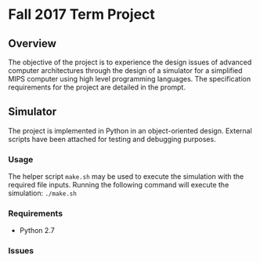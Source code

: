 # Fall 2017 Term Project

## Overview
The objective of the project is to experience the design issues of advanced computer architectures through the design of a simulator for a simplified MIPS computer using high level programming languages. The specification requirements for the project are detailed in the prompt.

## Simulator
The project is implemented in Python in an object-oriented design. External scripts have been attached for testing and debugging purposes.

### Usage
The helper script `make.sh` may be used to execute the simulation with the required file inputs. Running the following command will execute the simulation: ```./make.sh```

### Requirements
- Python 2.7

### Issues
